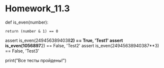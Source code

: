 # Homework_11.3


def is_even(number):
    
    return (number & 1) == 0

assert is_even(2494563894038**2) == True, 'Test1'
assert is_even(1056897**2) == False, 'Test2'
assert is_even(24945638940387**3) == False, 'Test3'

print("Все тесты пройдены!")
